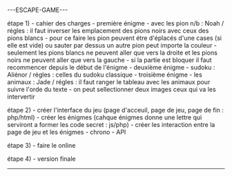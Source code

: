 ---ESCAPE-GAME---

étape 1) - cahier des charges
         - première énigme - avec les pion n/b : Noah / régles : il faut inverser les emplacement des pions noirs avec ceux des pions blancs - pour ce faire les pion
         peuvent étre d'éplacés d'une cases (si elle est vide) ou sauter par dessus un autre pion peut importe la couleur - seulement les pions blancs ne peuvent aller
         que vers la droite et les pions noirs ne peuvent aller que vers la gauche - si la partie est bloquer il faut recommencer depuis le début de l'énigme
         - deuxième énigme - sudoku : Aliénor / régles : celles du sudoku classique
         - troisième énigme - les animaux : Jade / régles : il faut ranger le tableau avec les animaux pour suivre l'orde du texte - on peut sellectionner deux images 
         ceux qui va les intervertir

étape 2) - créer l'interface du jeu (page d'acceuil, page de jeu, page de fin : php/html)
         - créer les énigmes (cahque énigmes donne une lettre qui serviront a former les code secret : js/php)
         - créer les interaction entre la page de jeu et les énigmes
         - chrono
         - API

étape 3) - faire le online

étape 4) - version finale

-----------------
